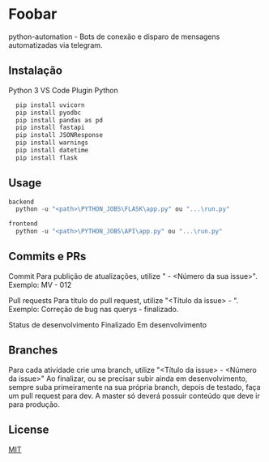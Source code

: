 # Foobar


python-automation - Bots de conexão e disparo de mensagens automatizadas via telegram.

## Instalação
  Python 3
  VS Code
  Plugin Python

```bash
  pip install uvicorn
  pip install pyodbc
  pip install pandas as pd
  pip install fastapi
  pip install JSONResponse
  pip install warnings
  pip install datetime
  pip install flask
```

## Usage

```python
backend
  python -u "<path>\PYTHON_JOBS\FLASK\app.py" ou "...\run.py"

frontend
  python -u "<path>\PYTHON_JOBS\API\app.py" ou "...\run.py"
```

## Commits e PRs

Commit
  Para publição de atualizações, utilize "<Siglas do seu nome> - <Número da sua issue>".
  Exemplo: MV - 012
  
 Pull requests
  Para título do pull request, utilize "<Título da issue> - <Status do desenvolvimento>".
  Exemplo: Correção de bug nas querys - finalizado.
  
  Status de desenvolvimento
    Finalizado
    Em desenvolvimento
    
## Branches
  Para cada atividade crie uma branch, utilize "<Título da issue> - <Número da issue>"
  Ao finalizar, ou se precisar subir ainda em desenvolvimento, sempre suba primeiramente na sua própria branch, depois de testado, faça um pull request para dev.
  A master só deverá possuir conteúdo que deve ir para produção.

## License

[MIT](https://choosealicense.com/licenses/mit/)
